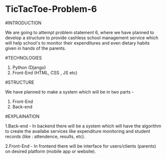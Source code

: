 # TicTacToe-Problem-6

#INTRODUCTION

We are going to attempt problem statement 6, where we have planned to develop a structure to provide cashless school management service which will help school's to monitor their expenditures and even dietary habits given in hands of the parents.


#TECHNOLOGIES

1. Python (Django)
2. Front-End (HTML, CSS , JS etc)


#STRUCTURE

We have planned to make a system which will be in two parts -
1. Front-End
2. Back-end

#EXPLAINATION

1.Back-end - In backend there will be a system which will have the algorithm to create the availabe services like expenditure monitoring and student records (like : attendence, results, etc).

2.Front-End - In frontend there will be interface for users/clients (parents) on desired platform (mobile app or website). 
